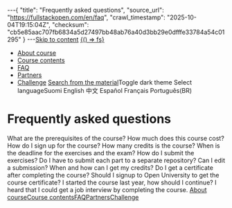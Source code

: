 ---{
  "title": "Frequently asked questions",
  "source_url": "https://fullstackopen.com/en/faq",
  "crawl_timestamp": "2025-10-04T19:15:04Z",
  "checksum": "cb5e85aac707fb6834a5d27497bb48ab76a40d3bb29e0dfffe33784a54c01295"
}
---[Skip to content](../faq/01-main-content.md)
[{() => fs}](https://fullstackopen.com/en/)

- [About course](../about/01-about.md)
- [Course contents](../#course-contents/01-course-contents.md)
- [FAQ](../faq/01-faq.md)
- [Partners](../companies/01-companies.md)
- [Challenge](../challenge/01-challenge.md)
[Search from the material](../search/01-search.md)Toggle dark theme
Select languageSuomi English 中文 Español Français Português(BR)

# Frequently asked questions
What are the prerequisites of the course?
How much does this course cost?
How do I sign up for the course?
How many credits is the course?
When is the deadline for the exercises and the exam?
How do I submit the exercises?
Do I have to submit each part to a separate repository?
Can I edit a submission?
When and how can I get my credits?
Do I get a certificate after completing the course?
Should I signup to Open University to get the course certificate?
I started the course last year, how should I continue?
I heard that I could get a job interview by completing the course.
[About course](../about/01-about.md)[Course contents](../#course-contents/01-course-contents.md)[FAQ](../faq/01-faq.md)[Partners](../companies/01-companies.md)[Challenge](../challenge/01-challenge.md)
